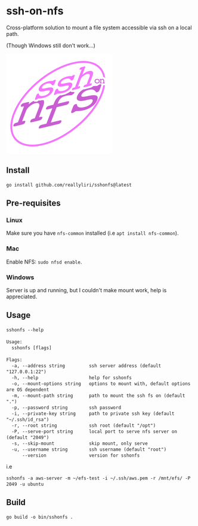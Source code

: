 # ssh-on-nfs

Cross-platform solution to mount a file system accessible via ssh on a local path.

(Though Windows still don't work...)

![icon](sshonfs.png)

## Install

```shell
go install github.com/reallyliri/sshonfs@latest
```

## Pre-requisites

### Linux

Make sure you have `nfs-common` installed (i.e `apt install nfs-common`).

### Mac

Enable NFS: `sudo nfsd enable`.

### Windows

Server is up and running, but I couldn't make mount work, help is appreciated.

## Usage

```shell
sshonfs --help

Usage:
  sshonfs [flags]

Flags:
  -a, --address string         ssh server address (default "127.0.0.1:22")
  -h, --help                   help for sshonfs
  -o, --mount-options string   options to mount with, default options are OS dependent
  -m, --mount-path string      path to mount the ssh fs on (default ".")
  -p, --password string        ssh password
  -i, --private-key string     path to private ssh key (default "~/.ssh/id_rsa")
  -r, --root string            ssh root (default "/opt")
  -P, --serve-port string      local port to serve nfs server on (default "2049")
  -s, --skip-mount             skip mount, only serve
  -u, --username string        ssh username (default "root")
      --version                version for sshonfs
```

i.e

```shell
sshonfs -a aws-server -m ~/efs-test -i ~/.ssh/aws.pem -r /mnt/efs/ -P 2049 -u ubuntu
```

## Build

```shell
go build -o bin/sshonfs .
```
